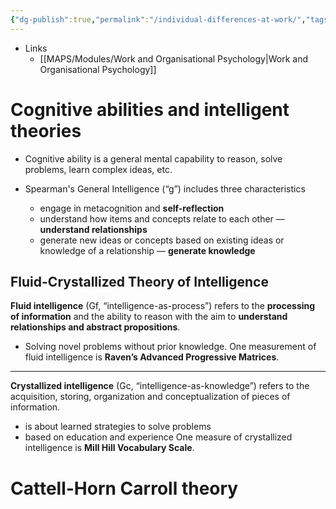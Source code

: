 ```yaml
---
{"dg-publish":true,"permalink":"/individual-differences-at-work/","tags":["lecture"]}
---
```


- Links
	- [[MAPS/Modules/Work and Organisational Psychology\|Work and Organisational Psychology]] 
# Cognitive abilities and intelligent theories
- Cognitive ability is a general mental capability to reason, solve problems, learn complex ideas, etc. 

- Spearman's General Intelligence (“g”) includes three characteristics
	- engage in metacognition and **self-reflection** 
	- understand how items and concepts relate to each other — **understand relationships**
	- generate new ideas or concepts based on existing ideas or knowledge of a relationship — **generate knowledge**
## Fluid-Crystallized Theory of Intelligence
**Fluid intelligence** (Gf, “intelligence-as-process”) refers to the **processing of information** and the 
ability to reason with the aim to **understand relationships and abstract propositions**. 
- Solving novel problems without prior knowledge.
One measurement of fluid intelligence is **Raven’s Advanced Progressive Matrices**.
___
**Crystallized intelligence** (Gc, “intelligence-as-knowledge”) refers to the acquisition, storing, 
organization and conceptualization of pieces of information.
- is about learned strategies to solve problems
- based on education and experience
One measure of crystallized intelligence is **Mill Hill Vocabulary Scale**.
# Cattell-Horn Carroll theory
